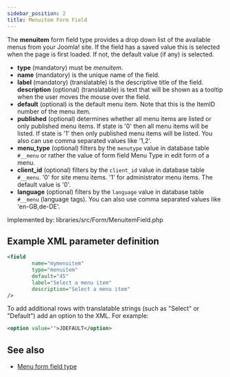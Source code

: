 ```yaml
---
sidebar_position: 2
title: Menuitem Form Field
---
```



The **menuitem** form field type provides a drop down list of the available menus from your Joomla! site. If the field has a saved value this is selected when the page is first loaded. If not, the default value (if any) is selected.

- **type** (mandatory) must be *menuitem*.
- **name** (mandatory) is the unique name of the field.
- **label** (mandatory) (translatable) is the descriptive title of the field.
  **description** (optional) (translatable) is text that will be shown as a tooltip when the user moves the mouse over the field.
- **default** (optional) is the default menu item. Note that this is the ItemID number of the menu item.
- **published** (optional) determines whether all menu items are listed or only published menu items. If state is '0' then all menu items will be listed. If state is '1' then only published menu items will be listed. You also can use comma separated values like '1,2'.
- **menu_type** (optional) filters by the `menutype` value in database table `#__menu` or rather the value of form field Menu Type in edit form of a menu.
- **client_id** (optional) filters by the `client_id` value in database table `#__menu`. '0' for site menu items. '1' for administrator menu items. The default value is '0'.
- **language** (optional) filters by the `language` value in database table `#__menu` (language tags). You can also use comma separated values like 'en-GB,de-DE'.

Implemented by: libraries/src/Form/MenuitemField.php

## Example XML parameter definition

```xml
<field 
        name="mymenuitem" 
        type="menuitem" 
        default="45" 
        label="Select a menu item" 
        description="Select a menu item"
/>
```
To add additional rows with translatable strings (such as "Select" or "Default") add an option to the XML. For example:
```xml
<option	value="">JDEFAULT</option>
```


## See also
* [Menu form field type](./menu.md)